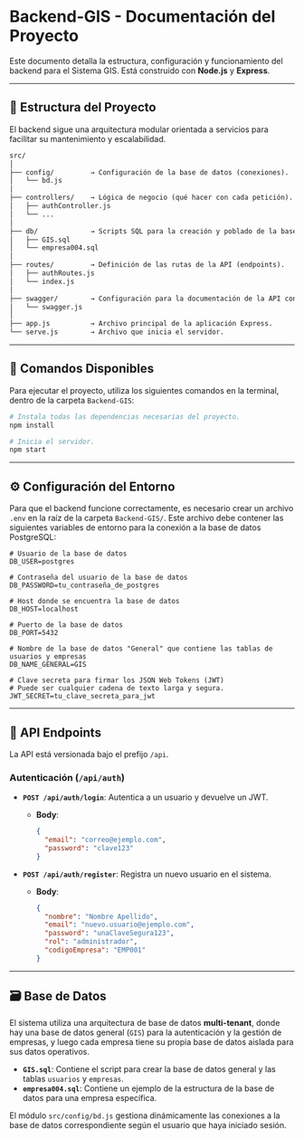 #  Backend-GIS - Documentación del Proyecto

Este documento detalla la estructura, configuración y funcionamiento del backend para el Sistema GIS. Está construido con **Node.js** y **Express**.

---

## 📁 Estructura del Proyecto

El backend sigue una arquitectura modular orientada a servicios para facilitar su mantenimiento y escalabilidad.

```txt
src/
│
├── config/         → Configuración de la base de datos (conexiones).
│   └── bd.js
│
├── controllers/    → Lógica de negocio (qué hacer con cada petición).
│   ├── authController.js
│   └── ...
│
├── db/             → Scripts SQL para la creación y poblado de la base de datos.
│   ├── GIS.sql
│   └── empresa004.sql
│
├── routes/         → Definición de las rutas de la API (endpoints).
│   ├── authRoutes.js
│   └── index.js
│
├── swagger/        → Configuración para la documentación de la API con Swagger.
│   └── swagger.js
│
├── app.js          → Archivo principal de la aplicación Express.
└── serve.js        → Archivo que inicia el servidor.

```

---

## 🚀 Comandos Disponibles

Para ejecutar el proyecto, utiliza los siguientes comandos en la terminal, dentro de la carpeta `Backend-GIS`:

```bash
# Instala todas las dependencias necesarias del proyecto.
npm install

# Inicia el servidor.
npm start
```

---

## ⚙️ Configuración del Entorno

Para que el backend funcione correctamente, es necesario crear un archivo `.env` en la raíz de la carpeta `Backend-GIS/`. Este archivo debe contener las siguientes variables de entorno para la conexión a la base de datos PostgreSQL:

```env
# Usuario de la base de datos
DB_USER=postgres

# Contraseña del usuario de la base de datos
DB_PASSWORD=tu_contraseña_de_postgres

# Host donde se encuentra la base de datos
DB_HOST=localhost

# Puerto de la base de datos
DB_PORT=5432

# Nombre de la base de datos "General" que contiene las tablas de usuarios y empresas
DB_NAME_GENERAL=GIS

# Clave secreta para firmar los JSON Web Tokens (JWT)
# Puede ser cualquier cadena de texto larga y segura.
JWT_SECRET=tu_clave_secreta_para_jwt
```

---

## 🔑 API Endpoints

La API está versionada bajo el prefijo `/api`.

### Autenticación (`/api/auth`)

*   **`POST /api/auth/login`**: Autentica a un usuario y devuelve un JWT.
    *   **Body**:
        ```json
        {
          "email": "correo@ejemplo.com",
          "password": "clave123"
        }
        ```

*   **`POST /api/auth/register`**: Registra un nuevo usuario en el sistema.
    *   **Body**:
        ```json
        {
          "nombre": "Nombre Apellido",
          "email": "nuevo.usuario@ejemplo.com",
          "password": "unaClaveSegura123",
          "rol": "administrador",
          "codigoEmpresa": "EMP001"
        }
        ```

---

## 🗃️ Base de Datos

El sistema utiliza una arquitectura de base de datos **multi-tenant**, donde hay una base de datos general (`GIS`) para la autenticación y la gestión de empresas, y luego cada empresa tiene su propia base de datos aislada para sus datos operativos.

*   **`GIS.sql`**: Contiene el script para crear la base de datos general y las tablas `usuarios` y `empresas`.
*   **`empresa004.sql`**: Contiene un ejemplo de la estructura de la base de datos para una empresa específica.

El módulo `src/config/bd.js` gestiona dinámicamente las conexiones a la base de datos correspondiente según el usuario que haya iniciado sesión.
